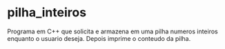 # pilha_inteiros

Programa em C++ que solicita e armazena em uma pilha numeros inteiros
enquanto o usuario deseja. Depois imprime o conteudo da pilha.

